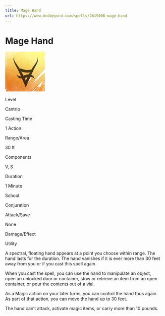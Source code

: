 ```yaml
---
title: Mage Hand
url: https://www.dndbeyond.com/spells/2619008-mage-hand
---
```


# Mage Hand

![Mage Hand](mage-hand.png)

Level

Cantrip

Casting Time

1 Action

Range/Area

30 ft

Components

V, S

Duration

1 Minute

School

Conjuration

Attack/Save

None

Damage/Effect

Utility

A spectral, floating hand appears at a point you choose within range. The hand lasts for the duration. The hand vanishes if it is ever more than 30 feet away from you or if you cast this spell again.

When you cast the spell, you can use the hand to manipulate an object, open an unlocked door or container, stow or retrieve an item from an open container, or pour the contents out of a vial.

As a Magic action on your later turns, you can control the hand thus again. As part of that action, you can move the hand up to 30 feet.

The hand can’t attack, activate magic items, or carry more than 10 pounds.